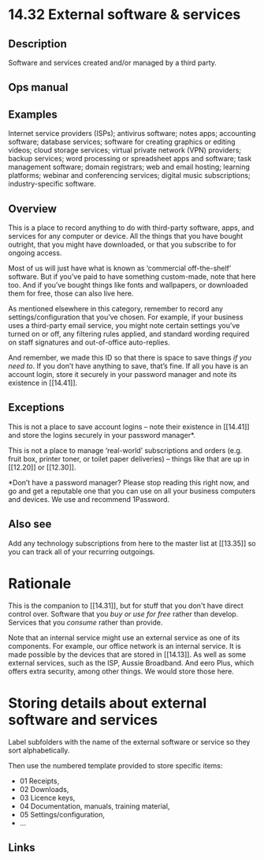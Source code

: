 # 14.32 External software & services

## Description

Software and services created and/or managed by a third party.

## Ops manual

## Examples

Internet service providers (ISPs); antivirus software; notes apps; accounting software; database services; software for creating graphics or editing videos; cloud storage services; virtual private network (VPN) providers; backup services; word processing or spreadsheet apps and software; task management software; domain registrars; web and email hosting; learning platforms; webinar and conferencing services; digital music subscriptions; industry-specific software.

## Overview

This is a place to record anything to do with third-party software, apps, and services for any computer or device. All the things that you have bought outright, that you might have downloaded, or that you subscribe to for ongoing access.

Most of us will just have what is known as ‘commercial off-the-shelf’ software. But if you’ve paid to have something custom-made, note that here too. And if you’ve bought things like fonts and wallpapers, or downloaded them for free, those can also live here.

As mentioned elsewhere in this category, remember to record any settings/configuration that you’ve chosen. For example, if your business uses a third-party email service, you might note certain settings you’ve turned on or off, any filtering rules applied, and standard wording required on staff signatures and out-of-office auto-replies.

And remember, we made this ID so that there is space to save things _if you need to_. If you don’t have anything to save, that’s fine. If all you have is an account login, store it securely in your password manager and note its existence in [[14.41]].

## Exceptions

This is not a place to save account logins – note their existence in [[14.41]] and store the logins securely in your password manager\*.

This is not a place to manage ‘real-world’ subscriptions and orders (e.g. fruit box, printer toner, or toilet paper deliveries) – things like that are up in [[12.20]] or [[12.30]].

\*Don’t have a password manager? Please stop reading this right now, and go and get a reputable one that you can use on all your business computers and devices. We use and recommend 1Password.

## Also see

Add any technology subscriptions from here to the master list at [[13.35]] so you can track all of your recurring outgoings.

# Rationale

This is the companion to [[14.31]], but for stuff that you don't have direct control over. Software that you _buy or use for free_ rather than develop. Services that you _consume_ rather than provide.

Note that an internal service might use an external service as one of its components. For example, our office network is an internal service. It is made possible by the devices that are stored in [[14.13]]. As well as some external services, such as the ISP, Aussie Broadband. And eero Plus, which offers extra security, among other things. We would store those here.

# Storing details about external software and services

Label subfolders with the name of the external software or service so they sort alphabetically.

Then use the numbered template provided to store specific items:

- 01 Receipts,
- 02 Downloads,
- 03 Licence keys,
- 04 Documentation, manuals, training material,
- 05 Settings/configuration,
- ...

## Links
